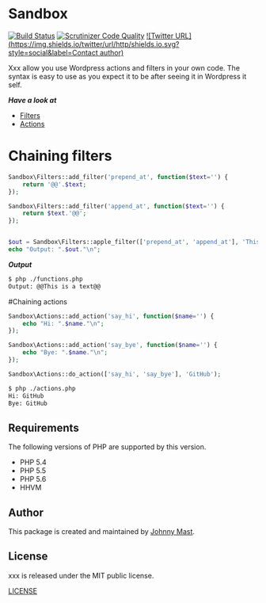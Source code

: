 # Sandbox
[![Build Status](https://travis-ci.org/johnnymast/Sandbox.svg?branch=master)](https://travis-ci.org/johnnymast/Sandbox)
[![Scrutinizer Code Quality](https://scrutinizer-ci.com/g/johnnymast/Sandbox/badges/quality-score.png?b=master)](https://scrutinizer-ci.com/g/johnnymast/Sandbox/?branch=master)
[![Twitter URL](https://img.shields.io/twitter/url/http/shields.io.svg?style=social&label=Contact author)](https://twitter.com/intent/tweet?text=@mastjohnny)

Xxx allow you use Wordpress actions and filters in your own code. The syntax is easy to use as you expect it to be after seeing it in Wordpress it self.

***Have a look at***
* [Filters](FILTERS.md)
* [Actions](ACTIONS.md)

# Chaining filters

```php
Sandbox\Filters::add_filter('prepend_at', function($text='') {
    return '@@'.$text;
});

Sandbox\Filters::add_filter('append_at', function($text='') {
    return $text.'@@';
});


$out = Sandbox\Filters::apple_filter(['prepend_at', 'append_at'], 'This is a text');
echo "Output: ".$out."\n";
```

***Output***

```bash
$ php ./functions.php
Output: @@This is a text@@

```

#Chaining actions

```php
Sandbox\Actions::add_action('say_hi', function($name='') {
    echo "Hi: ".$name."\n";
});

Sandbox\Actions::add_action('say_bye', function($name='') {
    echo "Bye: ".$name."\n";
});

Sandbox\Actions::do_action(['say_hi', 'say_bye'], 'GitHub');
```

```bash
$ php ./actions.php
Hi: GitHub
Bye: GitHub
```

## Requirements

The following versions of PHP are supported by this version.

+ PHP 5.4
+ PHP 5.5
+ PHP 5.6
+ HHVM

## Author

This package is created and maintained by [Johnny Mast](https://github.com/johnnymast).

## License

xxx is released under the MIT public license.

[LICENSE](LICENSE.md)
